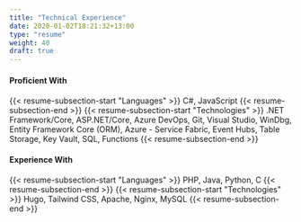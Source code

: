 ```yaml
---
title: "Technical Experience"
date: 2020-01-02T18:21:32+13:00
type: "resume"
weight: 40
draft: true
---
```


#### Proﬁcient With 

{{< resume-subsection-start "Languages" >}}
C#, JavaScript
{{< resume-subsection-end >}}
{{< resume-subsection-start "Technologies" >}}
.NET Framework/Core, ASP.NET/Core, Azure DevOps, Git, Visual Studio, WinDbg, Entity Framework Core (ORM), Azure - Service Fabric, Event Hubs, Table Storage, Key Vault, SQL, Functions
{{< resume-subsection-end >}}

#### Experience With 

{{< resume-subsection-start "Languages" >}}
PHP, Java, Python, C
{{< resume-subsection-end >}}
{{< resume-subsection-start "Technologies" >}}
Hugo, Tailwind CSS, Apache, Nginx, MySQL
{{< resume-subsection-end >}}